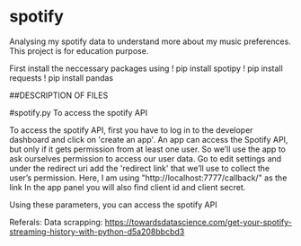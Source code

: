 # spotify
Analysing my spotify data to understand more about my music preferences. This project is for education purpose.

First install the neccessary packages using
! pip install spotipy
! pip install requests
! pip install pandas

##DESCRIPTION OF FILES

#spotify.py
To access the spotify API

To access the spotify API, first you have to log in to the developer dashboard and click on 'create an app'.
An app can access the Spotify API, but only if it gets permission from at least one user. So we’ll use the app to ask ourselves permission to access our user data.
Go to edit settings and under the redirect uri add the 'redirect link' that we’ll use to collect the user’s permission. Here, I am using "http://localhost:7777/callback/" as the link
In the app panel you will also find client id and client secret.

Using these parameters, you can access the spotify API



Referals:
Data scrapping:
https://towardsdatascience.com/get-your-spotify-streaming-history-with-python-d5a208bbcbd3


